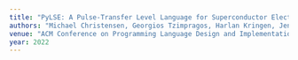 ```yaml
---
title: "PyLSE: A Pulse-Transfer Level Language for Superconductor Electronics"
authors: "Michael Christensen, Georgios Tzimpragos, Harlan Kringen, Jennifer Volk, Tim Sherwood, and Ben Hardekopf"
venue: "ACM Conference on Programming Language Design and Implementation (PLDI)"
year: 2022
---
```

